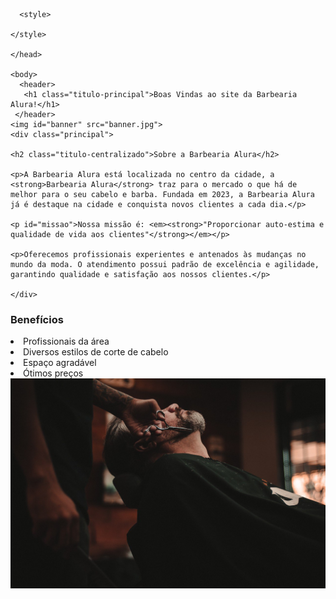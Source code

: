 <!DOCTYPE HTML>
<html lang="en" dir="ltr">
   <head>
      <meta charset="utf-8">
      <title>Barbearia Alura</title>
      <link rel="stylesheet" href="style.css">

      <style>

    </style>

    </head>

    <body>
      <header>
       <h1 class="titulo-principal">Boas Vindas ao site da Barbearia Alura!</h1>
     </header>
    <img id="banner" src="banner.jpg">
    <div class="principal">

    <h2 class="titulo-centralizado">Sobre a Barbearia Alura</h2>

    <p>A Barbearia Alura está localizada no centro da cidade, a <strong>Barbearia Alura</strong> traz para o mercado o que há de melhor para o seu cabelo e barba. Fundada em 2023, a Barbearia Alura já é destaque na cidade e conquista novos clientes a cada dia.</p>

    <p id="missao">Nossa missão é: <em><strong>"Proporcionar auto-estima e qualidade de vida aos clientes"</strong></em></p>

    <p>Oferecemos profissionais experientes e antenados às mudanças no mundo da moda. O atendimento possui padrão de excelência e agilidade, garantindo qualidade e satisfação aos nossos clientes.</p>

    </div>



<h3 class="titulo-centralizado">Benefícios</h3>

<div class="Benefícios">
<u1>

  <li  class="itens">Profissionais da área</li>
  <li  class="itens">Diversos estilos de corte de cabelo</li>
  <li  class="itens">Espaço agradável</li>
  <li  class="itens">Ótimos preços</li>

</u1>
<img src="beneficios.jpg" class="imagembeneficios">

</div>

  </body>
</html>
